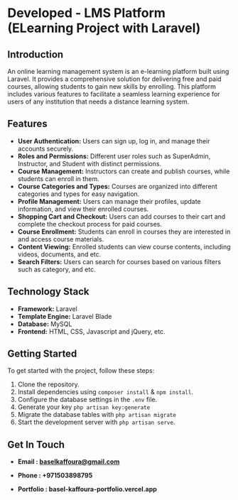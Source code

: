 # Developed  -  LMS Platform (ELearning Project with Laravel)


## Introduction

An online learning management system is an e-learning platform built using Laravel. It provides a comprehensive solution for delivering free and paid courses, allowing students to gain new skills by enrolling. This platform includes various features to facilitate a seamless learning experience for users of any institution that needs a distance learning system.


## Features

-   **User Authentication:** Users can sign up, log in, and manage their accounts securely.
-   **Roles and Permissions:** Different user roles such as SuperAdmin, Instructor, and Student with distinct permissions.
-   **Course Management:** Instructors can create and publish courses, while students can enroll in them.
-   **Course Categories and Types:** Courses are organized into different categories and types for easy navigation.
-   **Profile Management:** Users can manage their profiles, update information, and view their enrolled courses.
-   **Shopping Cart and Checkout:** Users can add courses to their cart and complete the checkout process for paid courses.
-   **Course Enrollment:** Students can enroll in courses they are interested in and access course materials.
-   **Content Viewing:** Enrolled students can view course contents, including videos, documents, and etc.
-   **Search Filters:** Users can search for courses based on various filters such as category, and etc.


## Technology Stack

-   **Framework:** Laravel
-   **Template Engine:** Laravel Blade
-   **Database:** MySQL
-   **Frontend:** HTML, CSS, Javascript and jQuery, etc.


## Getting Started

To get started with the project, follow these steps:

1. Clone the repository.
2. Install dependencies using `composer install` & `npm install`.
3. Configure the database settings in the `.env` file.
4. Generate your key `php artisan key:generate`
5. Migrate the database tables with `php artisan migrate`
6. Start the development server with `php artisan serve`.


## Get In Touch

- **Email : baselkaffoura@gmail.com**

- **Phone : +971503898795**

- **Portfolio : basel-kaffoura-portfolio.vercel.app**	